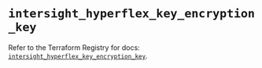# `intersight_hyperflex_key_encryption_key`

Refer to the Terraform Registry for docs: [`intersight_hyperflex_key_encryption_key`](https://registry.terraform.io/providers/ciscodevnet/intersight/1.0.71/docs/resources/hyperflex_key_encryption_key).
